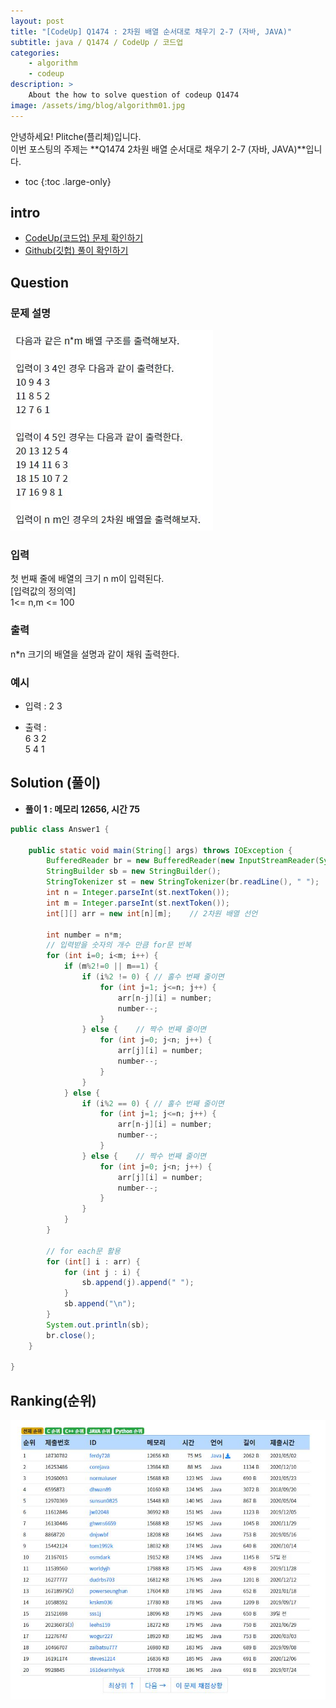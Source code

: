 ```yaml
---
layout: post
title: "[CodeUp] Q1474 : 2차원 배열 순서대로 채우기 2-7 (자바, JAVA)"
subtitle: java / Q1474 / CodeUp / 코드업
categories:
    - algorithm
    - codeup
description: >
    About the how to solve question of codeup Q1474
image: /assets/img/blog/algorithm01.jpg
---
```


안녕하세요! Plitche(플리체)입니다.  
이번 포스팅의 주제는 **Q1474 2차원 배열 순서대로 채우기 2-7 (자바, JAVA)**입니다.

* toc
{:toc .large-only}

## intro
* [CodeUp(코드업) 문제 확인하기](https://codeup.kr/problem.php?id=1474)  
* [Github(깃헙) 풀이 확인하기](https://github.com/plitche/CodeUp_Solution/tree/master/Q1401~Q1500/Q1474)  

## Question
### 문제 설명
![](/assets/post/codeup/Q1400~Q1499/20211030_01/01.JPG)  

### 입력
첫 번째 줄에 배열의 크기 n m이 입력된다.  
[입력값의 정의역]  
1<=  n,m <= 100  

### 출력
n*n 크기의 배열을 설명과 같이 채워 출력한다.  

### 예시
* 입력 : 2 3  

* 출력 :  
6 3 2  
5 4 1  

## Solution (풀이)
* **풀이 1 : 메모리 12656, 시간 75**  

```java
public class Answer1 {

    public static void main(String[] args) throws IOException {
        BufferedReader br = new BufferedReader(new InputStreamReader(System.in));
        StringBuilder sb = new StringBuilder();
        StringTokenizer st = new StringTokenizer(br.readLine(), " ");
        int n = Integer.parseInt(st.nextToken());
        int m = Integer.parseInt(st.nextToken());
        int[][] arr = new int[n][m];	// 2차원 배열 선언
        
        int number = n*m;
        // 입력받을 숫자의 개수 만큼 for문 반복
        for (int i=0; i<m; i++) {
        	if (m%2!=0 || m==1) {
        		if (i%2 != 0) {	// 홀수 번째 줄이면
            		for (int j=1; j<=n; j++) {
                		arr[n-j][i] = number;
                		number--;
                	}    
            	} else {	// 짝수 번째 줄이면
            		for (int j=0; j<n; j++) {
                		arr[j][i] = number;
                		number--;
                	}    		
            	}	
        	} else {
        		if (i%2 == 0) {	// 홀수 번째 줄이면
            		for (int j=1; j<=n; j++) {
                		arr[n-j][i] = number;
                		number--;
                	}    
            	} else {	// 짝수 번째 줄이면
            		for (int j=0; j<n; j++) {
                		arr[j][i] = number;
                		number--;
                	}    		
            	}	
        	}
        }
        
        // for each문 활용
        for (int[] i : arr) {
        	for (int j : i) {
        		sb.append(j).append(" ");
        	}
        	sb.append("\n");
        }
        System.out.println(sb);
        br.close();
    }
    	 
}
```  

## Ranking(순위)
![](/assets/post/codeup/Q1400~Q1499/20211030_01/03.JPG)  